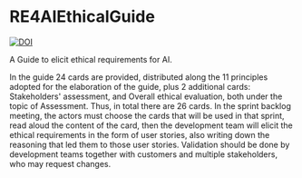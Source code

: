 # RE4AIEthicalGuide

[![DOI](https://zenodo.org/badge/362633554.svg)](https://zenodo.org/badge/latestdoi/362633554)

A Guide to elicit ethical requirements for AI.

In the guide 24 cards are provided, distributed along the 11 principles adopted for the elaboration of the guide, plus 2 additional cards: Stakeholders' assessment, and Overall ethical evaluation, both under the topic of Assessment. Thus, in total there are 26 cards. In the sprint backlog meeting, the actors must choose the cards that will be used in that sprint, read aloud the content of the card, then the development team will elicit the ethical requirements in the form of user stories, also writing down the reasoning that led them to those user stories. Validation should be done by development teams together with customers and multiple stakeholders, who may request changes.
